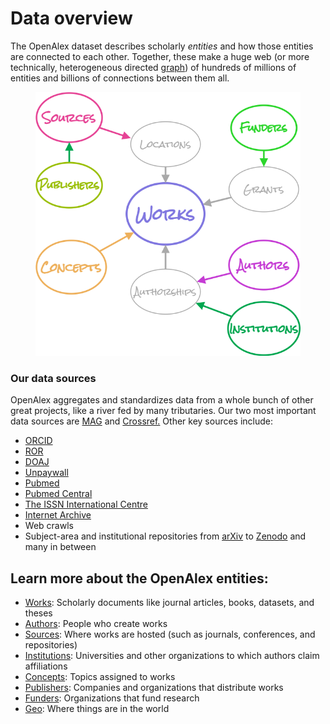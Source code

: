 # Data overview

The OpenAlex dataset describes scholarly _entities_ and how those entities are connected to each other. Together, these make a huge web (or more technically, heterogeneous directed [graph](https://en.wikipedia.org/wiki/Graph\_theory)) of hundreds of millions of entities and billions of connections between them all.

<figure><img src="../.gitbook/assets/entities.png" alt="Entity relation diagram for OpenAlex"><figcaption></figcaption></figure>

### Our data sources

OpenAlex aggregates and standardizes data from a whole bunch of other great projects, like a river fed by many tributaries. Our two most important data sources are [MAG](https://aka.ms/msracad) and [Crossref.](https://www.crossref.org/) Other key sources include:

* [ORCID](https://orcid.org/)
* [ROR](https://ror.org/)
* [DOAJ](https://doaj.org/)
* [Unpaywall](https://unpaywall.org/)
* [Pubmed](https://pubmed.ncbi.nlm.nih.gov/)
* [Pubmed Central](https://www.ncbi.nlm.nih.gov/pmc/)
* [The ISSN International Centre](https://www.issn.org/)
* [Internet Archive](https://archive.org/details/GeneralIndex)
* Web crawls
* Subject-area and institutional repositories from [arXiv](https://arxiv.org/) to [Zenodo](https://zenodo.org/) and many in between

## Learn more about the OpenAlex entities:

* [Works](../the-data/works/README.md): Scholarly documents like journal articles, books, datasets, and theses
* [Authors](../the-data/authors/README.md): People who create works
* [Sources](../the-data/sources.md): Where works are hosted (such as journals, conferences, and repositories)
* [Institutions](../the-data/institutions.md): Universities and other organizations to which authors claim affiliations
* [Concepts](../the-data/concepts.md): Topics assigned to works
* [Publishers](../the-data/publishers.md): Companies and organizations that distribute works
* [Funders](../the-data/funders.md): Organizations that fund research
* [Geo](../the-data/geo/README.md): Where things are in the world
